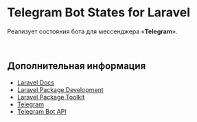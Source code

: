 # Telegram Bot States for Laravel

Реализует состояния бота для мессенджера «**Telegram**».

<br>

## Дополнительная информация

- [Laravel Docs](https://laravel.com/docs)
- [Laravel Package Development](https://laravelpackage.com)
- [Laravel Package Toolkit](https://packages.tools/testbench)
- [Telegram](https://telegram.org)
- [Telegram Bot API](https://core.telegram.org/bots/api)
